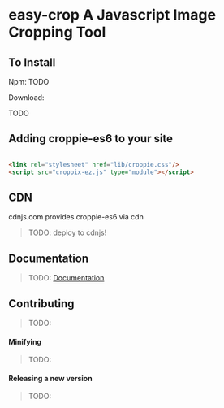 # easy-crop A Javascript Image Cropping Tool




## To Install

Npm: TODO

Download:

TODO

## Adding croppie-es6 to your site

```html

<link rel="stylesheet" href="lib/croppie.css"/>
<script src="croppix-ez.js" type="module"></script>
```

## CDN
cdnjs.com provides croppie-es6 via cdn 

> TODO: deploy to cdnjs!


## Documentation
> TODO: [Documentation](http://TODO)


## Contributing
> TODO: 

#### Minifying
> TODO:

#### Releasing a new version
> TODO: 